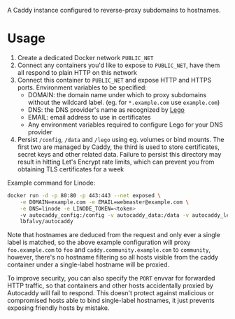 A Caddy instance configured to reverse-proxy subdomains to hostnames.

# Usage

1. Create a dedicated Docker network `PUBLIC_NET`
2. Connect any containers you'd like to expose to `PUBLIC_NET`, have them all respond to plain
    HTTP on this network
3. Connect this container to `PUBLIC_NET` and expose HTTP and HTTPS ports. Environment variables
    to be specified:
    - DOMAIN: the domain name under which to proxy subdomains without the wildcard label. (eg. for `*.example.com` use `example.com`)
    - DNS: the DNS provider's name as recognized by [Lego](https://go-acme.github.io/lego/dns/)
    - EMAIL: email address to use in certificates
    - Any environment variables required to configure Lego for your DNS provider
4. Persist `/config`, `/data` and `/lego` using eg. volumes or bind mounts. The first two are
    managed by Caddy, the third is used to store certificates, secret keys and other related data.
    Failure to persist this directory may result in hitting Let's Encrypt rate limits, which can
    prevent you from obtaining TLS certificates for a week

Example command for Linode:

```bash
docker run -d -p 80:80 -p 443:443 --net exposed \
    -e DOMAIN=example.com -e EMAIL=webmaster@example.com \
    -e DNS=linode -e LINODE_TOKEN=<token>
    -v autocaddy_config:/config -v autocaddy_data:/data -v autocaddy_lego:/lego \
    lbfalvy/autocaddy
```

Note that hostnames are deduced from the request and only ever a single label is matched,
so the above example configuration will proxy `foo.example.com` to `foo` and
`caddy.community.example.com` to `community`, however, there's no hostname filtering so all hosts
visible from the caddy container under a single-label hostname will be proxied.

To improve security, you can also specify the `PORT` envvar for forwarded HTTP traffic, so that
containers and other hosts accidentally proxied by Autocaddy will fail to respond. This doesn't
protect against malicious or compromised hosts able to bind single-label hostnames, it just
prevents exposing friendly hosts by mistake.
